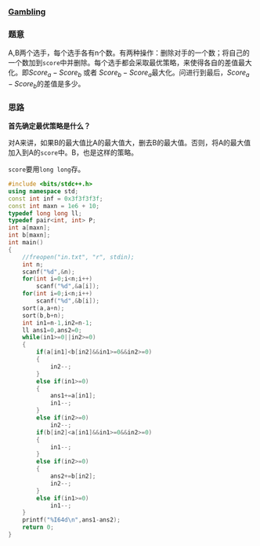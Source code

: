 ### [Gambling](http://codeforces.com/contest/1038/problem/C)

### 题意

A,B两个选手，每个选手各有n个数。有两种操作：删除对手的一个数；将自己的一个数加到`score`中并删除。每个选手都会采取最优策略，来使得各自的差值最大化。即$Score_a-Score_b$ 或者 $Score_b-Score_a$最大化。问进行到最后，$Score_a-Score_b$的差值是多少。

### 思路

**首先确定最优策略是什么？**

对A来讲，如果B的最大值比A的最大值大，删去B的最大值。否则，将A的最大值加入到A的`score`中。B，也是这样的策略。

`score`要用`long long`存。

```cpp
#include <bits/stdc++.h>
using namespace std;
const int inf = 0x3f3f3f3f;
const int maxn = 1e6 + 10;
typedef long long ll;
typedef pair<int, int> P;
int a[maxn];
int b[maxn];
int main()
{
    //freopen("in.txt", "r", stdin);
    int n;
    scanf("%d",&n);
    for(int i=0;i<n;i++)
        scanf("%d",&a[i]);
    for(int i=0;i<n;i++)
        scanf("%d",&b[i]);
    sort(a,a+n);
    sort(b,b+n);
    int in1=n-1,in2=n-1;
    ll ans1=0,ans2=0;
    while(in1>=0||in2>=0)
    {
        if(a[in1]<b[in2]&&in1>=0&&in2>=0)
        {
            in2--;
        }
        else if(in1>=0)
        {
            ans1+=a[in1];
            in1--;
        }
        else if(in2>=0)
            in2--;
        if(b[in2]<a[in1]&&in1>=0&&in2>=0)
        {
            in1--;
        }
        else if(in2>=0)
        {
            ans2+=b[in2];
            in2--;
        }
        else if(in1>=0)
            in1--;
    }
    printf("%I64d\n",ans1-ans2);
    return 0;
}
```

